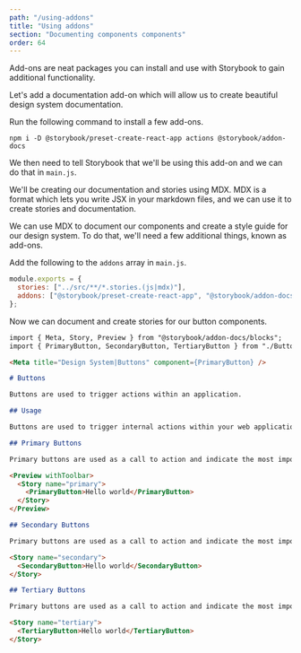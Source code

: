 ```yaml
---
path: "/using-addons"
title: "Using addons"
section: "Documenting components components"
order: 64
---
```


Add-ons are neat packages you can install and use with Storybook to gain additional functionality.

Let's add a documentation add-on which will allow us to create beautiful design system documentation.

Run the following command to install a few add-ons.

```
npm i -D @storybook/preset-create-react-app actions @storybook/addon-docs
```

We then need to tell Storybook that we'll be using this add-on and we can do that in `main.js`.

We'll be creating our documentation and stories using MDX. MDX is a format which lets you write JSX in your markdown files, and we can use it to create stories and documentation.

We can use MDX to document our components and create a style guide for our design system. To do that, we'll need a few additional things, known as add-ons.

Add the following to the `addons` array in `main.js`.

```js
module.exports = {
  stories: ["../src/**/*.stories.(js|mdx)"],
  addons: ["@storybook/preset-create-react-app", "@storybook/addon-docs"]
};
```

Now we can document and create stories for our button components.

```md
import { Meta, Story, Preview } from "@storybook/addon-docs/blocks";
import { PrimaryButton, SecondaryButton, TertiaryButton } from "./Buttons";

<Meta title="Design System|Buttons" component={PrimaryButton} />

# Buttons

Buttons are used to trigger actions within an application.

## Usage

Buttons are used to trigger internal actions within your web applications.

## Primary Buttons

Primary buttons are used as a call to action and indicate the most important action on a page.

<Preview withToolbar>
  <Story name="primary">
    <PrimaryButton>Hello world</PrimaryButton>
  </Story>
</Preview>

## Secondary Buttons

Primary buttons are used as a call to action and indicate the most important action on a page.

<Story name="secondary">
  <SecondaryButton>Hello world</SecondaryButton>
</Story>

## Tertiary Buttons

Primary buttons are used as a call to action and indicate the most important action on a page.

<Story name="tertiary">
  <TertiaryButton>Hello world</TertiaryButton>
</Story>
```
